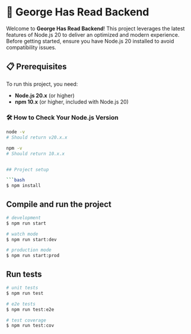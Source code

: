 # 🚀 George Has Read Backend

Welcome to **George Has Read Backend**! This project leverages the latest features of Node.js 20 to deliver an optimized and modern experience. Before getting started, ensure you have Node.js 20 installed to avoid compatibility issues.

## 📋 Prerequisites

To run this project, you need:

- **Node.js 20.x** (or higher)
- **npm 10.x** (or higher, included with Node.js 20)

### 🛠️ How to Check Your Node.js Version

````bash
node -v
# Should return v20.x.x

npm -v
# Should return 10.x.x


## Project setup

```bash
$ npm install
````

## Compile and run the project

```bash
# development
$ npm run start

# watch mode
$ npm run start:dev

# production mode
$ npm run start:prod
```

## Run tests

```bash
# unit tests
$ npm run test

# e2e tests
$ npm run test:e2e

# test coverage
$ npm run test:cov
```

